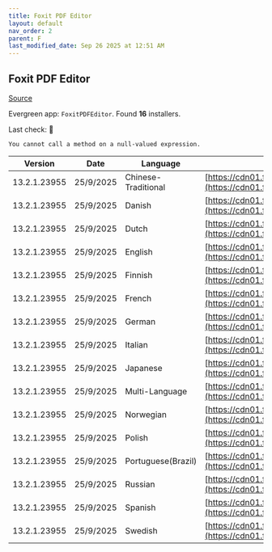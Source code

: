 ```yaml
---
title: Foxit PDF Editor
layout: default
nav_order: 2
parent: F
last_modified_date: Sep 26 2025 at 12:51 AM
---
```


## Foxit PDF Editor

[Source](https://www.foxit.com/pdf-editor/)

Evergreen app: `FoxitPDFEditor`. Found **16** installers.

Last check: 🔴
```
You cannot call a method on a null-valued expression.
```

| Version      | Date      | Language            | URI                                                                                                                                                                                                                                |
| ------------ | --------- | ------------------- | ---------------------------------------------------------------------------------------------------------------------------------------------------------------------------------------------------------------------------------- |
| 13.2.1.23955 | 25/9/2025 | Chinese-Traditional | [https://cdn01.foxitsoftware.com/product/phantomPDF/desktop/win/13.2.1/FoxitPDFEditor1321_L10N_Setup_Website.msi](https://cdn01.foxitsoftware.com/product/phantomPDF/desktop/win/13.2.1/FoxitPDFEditor1321_L10N_Setup_Website.msi) |
| 13.2.1.23955 | 25/9/2025 | Danish              | [https://cdn01.foxitsoftware.com/product/phantomPDF/desktop/win/13.2.1/FoxitPDFEditor1321_L10N_Setup_Website.msi](https://cdn01.foxitsoftware.com/product/phantomPDF/desktop/win/13.2.1/FoxitPDFEditor1321_L10N_Setup_Website.msi) |
| 13.2.1.23955 | 25/9/2025 | Dutch               | [https://cdn01.foxitsoftware.com/product/phantomPDF/desktop/win/13.2.1/FoxitPDFEditor1321_L10N_Setup_Website.msi](https://cdn01.foxitsoftware.com/product/phantomPDF/desktop/win/13.2.1/FoxitPDFEditor1321_L10N_Setup_Website.msi) |
| 13.2.1.23955 | 25/9/2025 | English             | [https://cdn01.foxitsoftware.com/product/phantomPDF/desktop/win/13.2.1/FoxitPDFEditor1321_L10N_Setup_Website.msi](https://cdn01.foxitsoftware.com/product/phantomPDF/desktop/win/13.2.1/FoxitPDFEditor1321_L10N_Setup_Website.msi) |
| 13.2.1.23955 | 25/9/2025 | Finnish             | [https://cdn01.foxitsoftware.com/product/phantomPDF/desktop/win/13.2.1/FoxitPDFEditor1321_L10N_Setup_Website.msi](https://cdn01.foxitsoftware.com/product/phantomPDF/desktop/win/13.2.1/FoxitPDFEditor1321_L10N_Setup_Website.msi) |
| 13.2.1.23955 | 25/9/2025 | French              | [https://cdn01.foxitsoftware.com/product/phantomPDF/desktop/win/13.2.1/FoxitPDFEditor1321_L10N_Setup_Website.msi](https://cdn01.foxitsoftware.com/product/phantomPDF/desktop/win/13.2.1/FoxitPDFEditor1321_L10N_Setup_Website.msi) |
| 13.2.1.23955 | 25/9/2025 | German              | [https://cdn01.foxitsoftware.com/product/phantomPDF/desktop/win/13.2.1/FoxitPDFEditor1321_L10N_Setup_Website.msi](https://cdn01.foxitsoftware.com/product/phantomPDF/desktop/win/13.2.1/FoxitPDFEditor1321_L10N_Setup_Website.msi) |
| 13.2.1.23955 | 25/9/2025 | Italian             | [https://cdn01.foxitsoftware.com/product/phantomPDF/desktop/win/13.2.1/FoxitPDFEditor1321_L10N_Setup_Website.msi](https://cdn01.foxitsoftware.com/product/phantomPDF/desktop/win/13.2.1/FoxitPDFEditor1321_L10N_Setup_Website.msi) |
| 13.2.1.23955 | 25/9/2025 | Japanese            | [https://cdn01.foxitsoftware.com/product/phantomPDF/desktop/win/13.2.1/FoxitPDFEditor1321_L10N_Setup_Website.msi](https://cdn01.foxitsoftware.com/product/phantomPDF/desktop/win/13.2.1/FoxitPDFEditor1321_L10N_Setup_Website.msi) |
| 13.2.1.23955 | 25/9/2025 | Multi-Language      | [https://cdn01.foxitsoftware.com/product/phantomPDF/desktop/win/13.2.1/FoxitPDFEditor1321_L10N_Setup_Website.msi](https://cdn01.foxitsoftware.com/product/phantomPDF/desktop/win/13.2.1/FoxitPDFEditor1321_L10N_Setup_Website.msi) |
| 13.2.1.23955 | 25/9/2025 | Norwegian           | [https://cdn01.foxitsoftware.com/product/phantomPDF/desktop/win/13.2.1/FoxitPDFEditor1321_L10N_Setup_Website.msi](https://cdn01.foxitsoftware.com/product/phantomPDF/desktop/win/13.2.1/FoxitPDFEditor1321_L10N_Setup_Website.msi) |
| 13.2.1.23955 | 25/9/2025 | Polish              | [https://cdn01.foxitsoftware.com/product/phantomPDF/desktop/win/13.2.1/FoxitPDFEditor1321_L10N_Setup_Website.msi](https://cdn01.foxitsoftware.com/product/phantomPDF/desktop/win/13.2.1/FoxitPDFEditor1321_L10N_Setup_Website.msi) |
| 13.2.1.23955 | 25/9/2025 | Portuguese(Brazil)  | [https://cdn01.foxitsoftware.com/product/phantomPDF/desktop/win/13.2.1/FoxitPDFEditor1321_L10N_Setup_Website.msi](https://cdn01.foxitsoftware.com/product/phantomPDF/desktop/win/13.2.1/FoxitPDFEditor1321_L10N_Setup_Website.msi) |
| 13.2.1.23955 | 25/9/2025 | Russian             | [https://cdn01.foxitsoftware.com/product/phantomPDF/desktop/win/13.2.1/FoxitPDFEditor1321_L10N_Setup_Website.msi](https://cdn01.foxitsoftware.com/product/phantomPDF/desktop/win/13.2.1/FoxitPDFEditor1321_L10N_Setup_Website.msi) |
| 13.2.1.23955 | 25/9/2025 | Spanish             | [https://cdn01.foxitsoftware.com/product/phantomPDF/desktop/win/13.2.1/FoxitPDFEditor1321_L10N_Setup_Website.msi](https://cdn01.foxitsoftware.com/product/phantomPDF/desktop/win/13.2.1/FoxitPDFEditor1321_L10N_Setup_Website.msi) |
| 13.2.1.23955 | 25/9/2025 | Swedish             | [https://cdn01.foxitsoftware.com/product/phantomPDF/desktop/win/13.2.1/FoxitPDFEditor1321_L10N_Setup_Website.msi](https://cdn01.foxitsoftware.com/product/phantomPDF/desktop/win/13.2.1/FoxitPDFEditor1321_L10N_Setup_Website.msi) |
